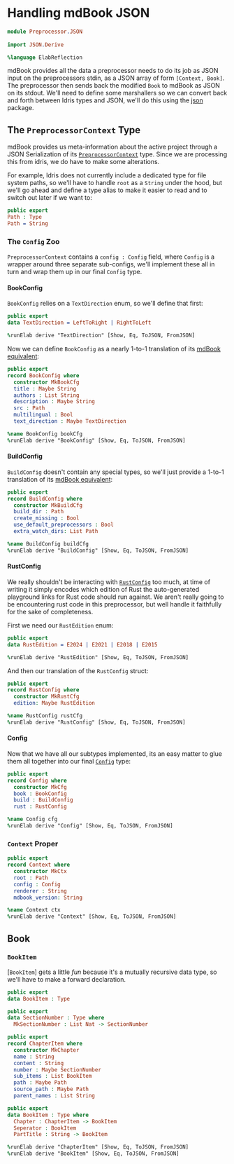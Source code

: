 # Handling mdBook JSON

```idris
module Preprocessor.JSON
  
import JSON.Derive

%language ElabReflection
```

mdBook provides all the data a preprocessor needs to do its job as JSON input on the preprocessors stdin, as a JSON array of form `[Context, Book]`. The preprocessor then sends back the modified `Book` to mdBook as JSON on its stdout. We'll need to define some marshallers so we can convert back and forth between Idris types and JSON, we'll do this using the [json](https://github.com/stefan-hoeck/idris2-json) package.

## The `PreprocessorContext` Type

mdBook provides us meta-information about the active project through a JSON Serialization of its [`PreprocessorContext`](https://docs.rs/mdbook/latest/mdbook/preprocess/struct.PreprocessorContext.html) type. Since we are processing this from idris, we do have to make some alterations. 

For example, Idris does not currently include a dedicated type for file system paths, so we'll have to handle `root` as a `String` under the hood, but we'll go ahead and define a type alias to make it easier to read and to switch out later if we want to:

```idris
public export
Path : Type
Path = String
```

### The `Config` Zoo

`PreprocessorContext` contains a `config : Config` field, where `Config` is a wrapper around three separate sub-configs, we'll implement these all in turn and wrap them up in our final `Config` type.

#### BookConfig

`BookConfig` relies on a `TextDirection` enum, so we'll define that first:

```idris
public export
data TextDirection = LeftToRight | RightToLeft

%runElab derive "TextDirection" [Show, Eq, ToJSON, FromJSON]
```

Now we can define `BookConfig` as a nearly 1-to-1 translation of its [mdBook equivalent](https://docs.rs/mdbook/latest/mdbook/config/struct.BookConfig.html):

```idris
public export
record BookConfig where
  constructor MkBookCfg
  title : Maybe String
  authors : List String
  description : Maybe String
  src : Path
  multilingual : Bool
  text_direction : Maybe TextDirection

%name BookConfig bookCfg
%runElab derive "BookConfig" [Show, Eq, ToJSON, FromJSON]
```

#### BuildConfig

`BuildConfig` doesn't contain any special types, so we'll just provide a 1-to-1 translation of its [mdBook equivalent](https://docs.rs/mdbook/latest/mdbook/config/struct.BuildConfig.html):

```idris
public export
record BuildConfig where
  constructor MkBuildCfg
  build_dir : Path
  create_missing : Bool
  use_default_preprocessors : Bool
  extra_watch_dirs: List Path

%name BuildConfig buildCfg
%runElab derive "BuildConfig" [Show, Eq, ToJSON, FromJSON]
```

#### RustConfig

We really shouldn't be interacting with [`RustConfig`](https://docs.rs/mdbook/latest/mdbook/config/struct.RustConfig.html) too much, at time of writing it simply encodes which edition of Rust the auto-generated playground links for Rust code should run against. We aren't really going to be encountering rust code in this preprocessor, but well handle it faithfully for the sake of completeness.

First we need our `RustEdition` enum:

```idris
public export
data RustEdition = E2024 | E2021 | E2018 | E2015

%runElab derive "RustEdition" [Show, Eq, ToJSON, FromJSON]
```

And then our translation of the `RustConfig` struct:

```idris
public export
record RustConfig where
  constructor MkRustCfg
  edition: Maybe RustEdition

%name RustConfig rustCfg
%runElab derive "RustConfig" [Show, Eq, ToJSON, FromJSON]
```

#### Config

Now that we have all our subtypes implemented, its an easy matter to glue them all together into our final [`Config`](https://docs.rs/mdbook/latest/mdbook/config/struct.Config.html) type:

```idris
public export
record Config where
  constructor MkCfg
  book : BookConfig
  build : BuildConfig
  rust : RustConfig

%name Config cfg
%runElab derive "Config" [Show, Eq, ToJSON, FromJSON]
```

### `Context` Proper

```idris
public export
record Context where
  constructor MkCtx
  root : Path
  config : Config
  renderer : String
  mdbook_version: String

%name Context ctx
%runElab derive "Context" [Show, Eq, ToJSON, FromJSON]
```


## Book 

### `BookItem`

[`BookItem`] gets a little _fun_ because it's a mutually recursive data type, so we'll have to make a forward declaration.

```idris
public export
data BookItem : Type

public export
data SectionNumber : Type where
  MkSectionNumber : List Nat -> SectionNumber

public export
record ChapterItem where
  constructor MkChapter
  name : String
  content : String
  number : Maybe SectionNumber
  sub_items : List BookItem
  path : Maybe Path
  source_path : Maybe Path
  parent_names : List String

public export
data BookItem : Type where
  Chapter : ChapterItem -> BookItem
  Seperator : BookItem
  PartTitle : String -> BookItem

%runElab derive "ChapterItem" [Show, Eq, ToJSON, FromJSON]
%runElab derive "BookItem" [Show, Eq, ToJSON, FromJSON]
```
